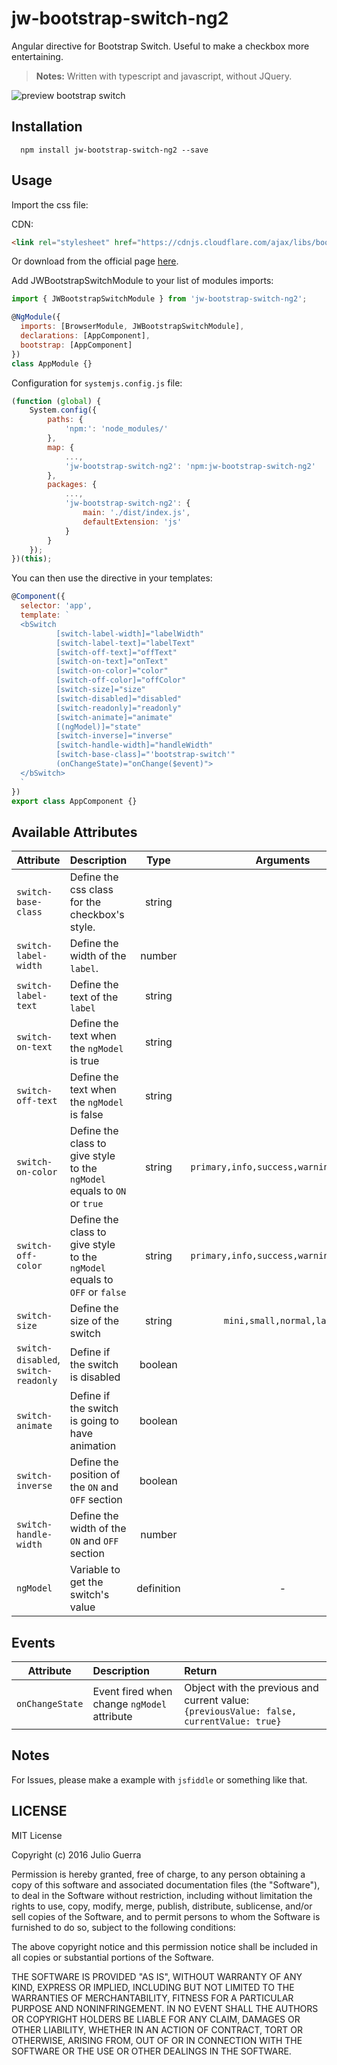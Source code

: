 # jw-bootstrap-switch-ng2
Angular directive for Bootstrap Switch. Useful to make a checkbox more entertaining.
>**Notes:**
>Written with typescript and javascript, without JQuery.


![preview bootstrap switch](https://www.dropbox.com/s/ujuyufi3akvnu0v/preview-switch.gif?raw=1)

## Installation
```
  npm install jw-bootstrap-switch-ng2 --save
```

## Usage
Import the css file:

CDN:
```html
<link rel="stylesheet" href="https://cdnjs.cloudflare.com/ajax/libs/bootstrap-switch/3.3.2/css/bootstrap3/bootstrap-switch.css">
```
Or download from the official page
<a href="http://www.bootstrap-switch.org/" target="_blank">here</a>.


Add JWBootstrapSwitchModule to your list of modules imports:

```javascript
import { JWBootstrapSwitchModule } from 'jw-bootstrap-switch-ng2';

@NgModule({
  imports: [BrowserModule, JWBootstrapSwitchModule],
  declarations: [AppComponent],
  bootstrap: [AppComponent]
})
class AppModule {}
```

Configuration for `systemjs.config.js` file:
```javascript
(function (global) {
    System.config({
        paths: {
            'npm:': 'node_modules/'
        },
        map: {
            ...,
            'jw-bootstrap-switch-ng2': 'npm:jw-bootstrap-switch-ng2'
        },
        packages: {
            ...,
            'jw-bootstrap-switch-ng2': {
                main: './dist/index.js',
                defaultExtension: 'js'
            }
        }
    });
})(this);
```

You can then use the directive in your templates:
```javascript
@Component({
  selector: 'app',
  template: `
  <bSwitch
          [switch-label-width]="labelWidth"
          [switch-label-text]="labelText"
          [switch-off-text]="offText"
          [switch-on-text]="onText"
          [switch-on-color]="color"
          [switch-off-color]="offColor"
          [switch-size]="size"
          [switch-disabled]="disabled"
          [switch-readonly]="readonly"
          [switch-animate]="animate"
          [(ngModel)]="state"
          [switch-inverse]="inverse"
          [switch-handle-width]="handleWidth"
          [switch-base-class]="'bootstrap-switch'"
          (onChangeState)="onChange($event)">
  </bSwitch>
  `
})
export class AppComponent {}
```

## Available Attributes

| Attribute | Description | Type | Arguments |
|-----------|:-----------|:-------:|:--------:|
|`switch-base-class`| Define the css class for the checkbox's style. | string | |
|`switch-label-width`| Define the width of the `label`. | number | |
|`switch-label-text`| Define the text of the `label`| string ||
|`switch-on-text` | Define the text when the `ngModel` is true |string| |
|`switch-off-text`| Define the text when the `ngModel` is false | string ||
|`switch-on-color`| Define the class to give style to the `ngModel` equals to `ON` or `true` | string | `primary,info,success,warning,default`|
|`switch-off-color`| Define the class to give style to the `ngModel` equals to `OFF` or `false` | string | `primary,info,success,warning,default`|
| `switch-size` | Define the size of the switch | string | `mini,small,normal,large`|
| `switch-disabled`, `switch-readonly` | Define if the switch is disabled | boolean ||
| `switch-animate` | Define if the switch is going to have animation | boolean ||
| `switch-inverse` | Define the position of the `ON` and `OFF` section | boolean ||
|`switch-handle-width` | Define the width of the `ON` and `OFF` section |number||
|`ngModel` | Variable to get the switch's value |definition| -|

## Events

| Attribute | Description | Return |
|-----------|:-----------|:-------|
|`onChangeState` | Event fired when change `ngModel` attribute | Object with the previous and current value: ` {previousValue: false, currentValue: true}` |

## Notes
For Issues, please make a example with `jsfiddle` or something like that.

## LICENSE

MIT License

Copyright (c) 2016 Julio Guerra

Permission is hereby granted, free of charge, to any person obtaining a copy
of this software and associated documentation files (the "Software"), to deal
in the Software without restriction, including without limitation the rights
to use, copy, modify, merge, publish, distribute, sublicense, and/or sell
copies of the Software, and to permit persons to whom the Software is
furnished to do so, subject to the following conditions:

The above copyright notice and this permission notice shall be included in all
copies or substantial portions of the Software.

THE SOFTWARE IS PROVIDED "AS IS", WITHOUT WARRANTY OF ANY KIND, EXPRESS OR
IMPLIED, INCLUDING BUT NOT LIMITED TO THE WARRANTIES OF MERCHANTABILITY,
FITNESS FOR A PARTICULAR PURPOSE AND NONINFRINGEMENT. IN NO EVENT SHALL THE
AUTHORS OR COPYRIGHT HOLDERS BE LIABLE FOR ANY CLAIM, DAMAGES OR OTHER
LIABILITY, WHETHER IN AN ACTION OF CONTRACT, TORT OR OTHERWISE, ARISING FROM,
OUT OF OR IN CONNECTION WITH THE SOFTWARE OR THE USE OR OTHER DEALINGS IN THE
SOFTWARE.
